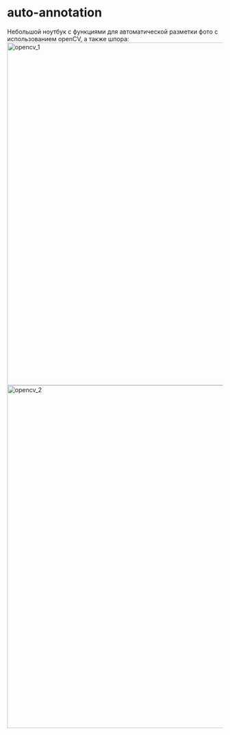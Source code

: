 # auto-annotation
Небольшой ноутбук с функциями для автоматической разметки фото с использованием openCV, а также шпора:
<img width="1000" height="800" alt="opencv_1" src="https://github.com/VoLuIcHiK/auto-annotation/assets/90902903/ffe4d34c-41e8-4d52-8a73-1c271d62ffee">
<img width="1000" height="800" alt="opencv_2" src="https://github.com/VoLuIcHiK/auto-annotation/assets/90902903/2527b4bf-fcf4-41cf-ad53-42f071533e74">
